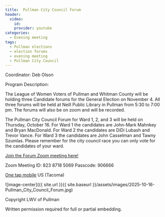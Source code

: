 ```yaml
---
title:  Pullman City Council Forum
header:
  video:
    id:
    provider: youtube
categories:
  - Evening meeting
tags:
  - Pullman elections
  - election forums
  - evening meeting
  - Pullman City Council
---
```


Coordinator: Deb Olson 

Program Description:

The League of Women Voters of Pullman and Whitman County will be holding three Candidate forums for the General Election on November 4. All three forums will be held at Neill Public Library in Pullman from 5:30 to 7:00 pm. The forums will also be on zoom and will be recorded.

The Pullman City Council Forum for Ward 1, 2, and 3 will be held on Thursday, October 16. For Ward 1 the candidates are John-Mark Mahnkey and Bryan MacDonald. For Ward 2 the candidates are DiDi Lubash and Trevor Vance. For Ward 3 the candidates are John Casselman and Tawny Szumlas. Please remember for the city council race you can only vote for the candidates of your ward.

[Join the Forum Zoom meeting here!](https://us02web.zoom.us/j/82387185069?pwd=YUh5b1FVbTdlRHNzV2VzeVJkcnJzdz09)

Zoom Meeting ID: 823 8718 5069    Passcode: 906666

[One tap mobile](tel:+12532158782,,82387185069#,,,,*906666#) US (Tacoma)

![image-center]({{ site.url }}{{ site.baseurl }}/assets/images/2025-10-16-Pullman_City_Council_Forum.jpg)


Copyright LWV of Pullman

Written permission required for full or partial embedding.

<!---change the title to whatever you want the post to be titled
change the ID out to the end of the youtube link https://youtu.be/r61ARK4Qv9c -->
